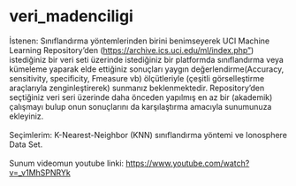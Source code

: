 # veri_madenciligi
İstenen: Sınıflandırma yöntemlerinden birini benimseyerek
UCI Machine Learning Repository’den
(https://archive.ics.uci.edu/ml/index.php”) istediğiniz bir veri
seti üzerinde istediğiniz bir platformda sınıflandırma veya
kümeleme yaparak elde ettiğiniz sonuçları yaygın
değerlendirme(Accuracy, sensitivity, specificity, Fmeasure
vb) ölçütleriyle (çeşitli görselleştirme araçlarıyla
zenginleştirerek) sunmanız beklenmektedir. Repository’den
seçtiğiniz veri seri üzerinde daha önceden yapılmış en az bir
(akademik) çalışmayı bulup onun sonuçlarını da karşılaştırma
amacıyla sunumunuza ekleyiniz.
<br> <br>
Seçimlerim: K-Nearest-Neighbor (KNN) sınıflandırma
yöntemi ve Ionosphere Data Set.
<br> <br>
Sunum videomun youtube linki:
https://www.youtube.com/watch?v=_v1MhSPNRYk
